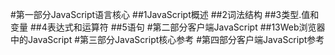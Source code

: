 #第一部分JavaScript语言核心
##1JavaScript概述
##2词法结构
##3类型.值和变量
##4表达式和运算符
##5语句
#第二部分客户端JavaScript
##13Web浏览器中的JavaScript
#第三部分JavaScript核心参考
#第四部分客户端JavaScript参考
